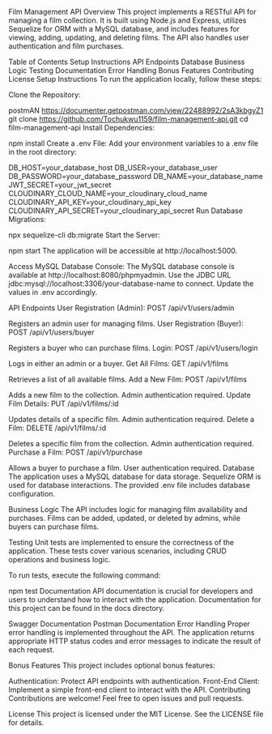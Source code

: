 Film Management API
Overview
This project implements a RESTful API for managing a film collection. It is built using Node.js and Express, utilizes Sequelize for ORM with a MySQL database, and includes features for viewing, adding, updating, and deleting films. The API also handles user authentication and film purchases.

Table of Contents
Setup Instructions
API Endpoints
Database
Business Logic
Testing
Documentation
Error Handling
Bonus Features
Contributing
License
Setup Instructions
To run the application locally, follow these steps:

Clone the Repository:

postmAN https://documenter.getpostman.com/view/22488992/2sA3kbgyZ1
git clone https://github.com/Tochukwu1159/film-management-api.git
cd film-management-api
Install Dependencies:


npm install
Create a .env File:
Add your environment variables to a .env file in the root directory:


DB_HOST=your_database_host
DB_USER=your_database_user
DB_PASSWORD=your_database_password
DB_NAME=your_database_name
JWT_SECRET=your_jwt_secret
CLOUDINARY_CLOUD_NAME=your_cloudinary_cloud_name
CLOUDINARY_API_KEY=your_cloudinary_api_key
CLOUDINARY_API_SECRET=your_cloudinary_api_secret
Run Database Migrations:


npx sequelize-cli db:migrate
Start the Server:


npm start
The application will be accessible at http://localhost:5000.

Access MySQL Database Console:
The MySQL database console is available at http://localhost:8080/phpmyadmin. Use the JDBC URL jdbc:mysql://localhost:3306/your-database-name to connect. Update the values in .env accordingly.

API Endpoints
User Registration (Admin): POST /api/v1/users/admin

Registers an admin user for managing films.
User Registration (Buyer): POST /api/v1/users/buyer

Registers a buyer who can purchase films.
Login: POST /api/v1/users/login

Logs in either an admin or a buyer.
Get All Films: GET /api/v1/films

Retrieves a list of all available films.
Add a New Film: POST /api/v1/films

Adds a new film to the collection. Admin authentication required.
Update Film Details: PUT /api/v1/films/:id

Updates details of a specific film. Admin authentication required.
Delete a Film: DELETE /api/v1/films/:id

Deletes a specific film from the collection. Admin authentication required.
Purchase a Film: POST /api/v1/purchase

Allows a buyer to purchase a film. User authentication required.
Database
The application uses a MySQL database for data storage. Sequelize ORM is used for database interactions. The provided .env file includes database configuration.

Business Logic
The API includes logic for managing film availability and purchases. Films can be added, updated, or deleted by admins, while buyers can purchase films.

Testing
Unit tests are implemented to ensure the correctness of the application. These tests cover various scenarios, including CRUD operations and business logic.

To run tests, execute the following command:


npm test
Documentation
API documentation is crucial for developers and users to understand how to interact with the application. Documentation for this project can be found in the docs directory.

Swagger Documentation
Postman Documentation
Error Handling
Proper error handling is implemented throughout the API. The application returns appropriate HTTP status codes and error messages to indicate the result of each request.

Bonus Features
This project includes optional bonus features:

Authentication: Protect API endpoints with authentication.
Front-End Client: Implement a simple front-end client to interact with the API.
Contributing
Contributions are welcome! Feel free to open issues and pull requests.

License
This project is licensed under the MIT License. See the LICENSE file for details.